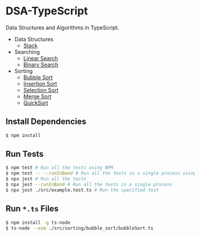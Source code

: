 # DSA-TypeScript

Data Structures and Algorithms in TypeScript.

- Data Structures
  - [Stack](./src/stack/)
- Searching
  - [Linear Search](./src/searching/linear_search/)
  - [Binary Search](./src/searching/binary_search/)
- Sorting
  - [Bubble Sort](./src/sorting/bubble_sort/)
  - [Insertion Sort](./src/sorting/insertion_sort/)
  - [Selection Sort](./src/sorting/selection_sort/)
  - [Merge Sort](./src/sorting/merge_sort/)
  - [QuickSort](./src/sorting/quick_sort/)

## Install Dependencies

```bash
$ npm install
```

## Run Tests

```bash
$ npm test # Run all the tests using NPM
$ npm test -- --runInBand # Run all the tests in a single process using NPM
$ npx jest # Run all the tests
$ npx jest --runInBand # Run all the tests in a single process
$ npx jest ./src/example.test.ts # Run the specified test
```

## Run `*.ts` Files

```bash
$ npm install -g ts-node
$ ts-node --esm ./src/sorting/bubble_sort/bubbleSort.ts
```
